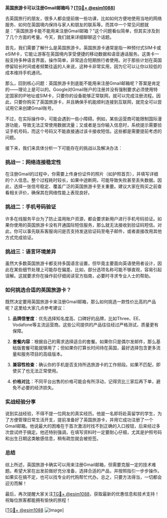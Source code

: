 **英国旅游卡可以注册Gmail邮箱吗？[[TG💪+ @esim1088](https://t.me/s/esim1088)]**

去英国旅行的朋友，很多人都会提前做一些功课，比如如何方便地使用当地的网络服务、如何在英国境内保持与家人和朋友的联系等。而其中一个常见问题就是：“英国旅游卡能不能用来注册Gmail邮箱？”这个问题看似简单，但其实涉及到了几个方面的考量。今天，我们就来详细聊聊这个话题。

首先，我们需要了解什么是英国旅游卡。英国旅游卡通常是指一种预付式SIM卡或eSIM卡，它能让游客在英国境内享受便捷的移动数据和语音通话服务。这类卡一般支持多种语言界面，操作简单，非常适合短期旅行者使用。对于那些计划在英国停留较长时间或者频繁往返的人来说，这种卡非常实用，因为它可以让你以较低的成本维持手机通讯。

那么，回到核心问题：英国旅游卡到底能不能用来注册Gmail邮箱呢？答案是肯定的——理论上是可以的。Google对Gmail账户的注册并没有强制要求必须使用特定国家的IP地址或SIM卡，只要你的设备能够正常联网，就可以完成注册流程。因此，只要你购买了英国旅游卡，并且确保手机能顺利连接到互联网，就完全可以尝试用它来创建Gmail账号。

不过，在实际操作中，可能会遇到一些小障碍。例如，某些运营商可能限制国际漫游功能，导致无法正常使用数据流量；又或者是当你输入信息时，系统提示需要验证手机号码，而这个号码又不能直接通过该卡接收短信。这些都是需要提前考虑的问题。

接下来，我们来具体分析一下可能存在的挑战以及解决办法：

### **挑战一：网络连接稳定性**
在注册Gmail的过程中，你需要上传身份证件的照片（如护照首页），并填写详细的个人信息。整个过程耗时较长，如果中途断网，可能导致失败甚至丢失数据。因此，选择一张信号稳定、覆盖广泛的英国旅游卡至关重要。建议大家在购买之前查看相关评价，确保其在网络性能上表现良好。

### **挑战二：手机号码验证**
许多在线服务平台为了防止滥用账户资源，都会要求新用户进行手机号码验证。如果你使用的英国旅游卡没有开通国际短信服务，那么就无法接收到验证码短信。对此，你可以事先联系客服询问是否支持发送验证码至电子邮件，或者直接改用其他方式完成验证。

### **挑战三：语言环境差异**
虽然大多数英国旅游卡都支持多国语言设置，但毕竟主要面向英语使用者设计，因此在某些细节处理上可能存在偏差。比如，部分选项名称可能不够直观，容易引起误解。这就要求你在操作前仔细阅读官方指南，必要时寻求专业人士的帮助。

### **如何挑选合适的英国旅游卡？**
既然决定要用英国旅游卡来注册Gmail邮箱，那么如何挑选一款性价比高的产品呢？这里给大家几点参考建议：

1. **品牌信誉度**：优先选择知名度高、口碑好的品牌，比如Three、EE、Vodafone等主流运营商。这些公司提供的产品往往经过严格测试，质量更有保障。
   
2. **套餐内容**：根据自己的需求选择适合的套餐。如果你只是偶尔发邮件，那么基础版套餐可能就够用了；但如果你打算长时间待在英国，最好选择包含更多流量和服务项目的高级版本。

3. **兼容性检查**：确认你的手机是否支持所选旅游卡的工作频段。如果不匹配，即使买了也无法正常使用。

4. **价格对比**：不同平台出售的价格可能会有所浮动，记得货比三家后再下单，避免不必要的经济损失。

### **实战经验分享**
说到实战经验，不得不提一位网友的真实经历。他是一名即将赴英留学的学生，为了方便管理日常生活开支，提前准备好了英国旅游卡，并用它成功注册了一个Gmail邮箱。他说最大的困难在于首次激活时找不到正确的入口按钮，后来经过多次尝试终于搞定。他还特别强调，在填写资料时一定要耐心仔细，尤其是护照号码和出生日期这类敏感信息，稍有疏忽就会被拒签。

### **总结**
综上所述，英国旅游卡确实可以用来注册Gmail邮箱，但需要克服一定的技术难题。希望大家在出发前做好充分准备，选择合适的产品，并按照指引一步步操作。如果实在搞不定，也可以找专业的代购帮忙代办。总之，只要方法得当，一切都会迎刃而解！

最后，再次提醒大家关注[TG💪+ @esim1088](https://t.me/s/esim1088)，获取最新的优惠信息和技术支持！祝每位旅客都能拥有愉快的旅程！

[[TG💪+ @esim1088](https://t.me/s/esim1088) ![Image](https://i.postimg.cc/4NQfJmqS/Snipaste-2025-05-13-00-14-12.png)]